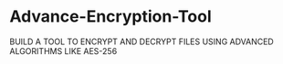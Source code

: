 # Advance-Encryption-Tool
BUILD A TOOL TO ENCRYPT AND DECRYPT FILES USING ADVANCED ALGORITHMS LIKE AES-256

